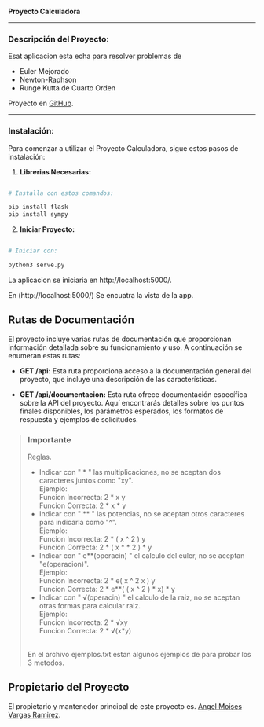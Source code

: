 **Proyecto Calculadora**

---

### Descripción del Proyecto:

Esat aplicacion esta echa para resolver problemas de
- Euler Mejorado
- Newton-Raphson
- Runge Kutta de Cuarto Orden

Proyecto en [GitHub](https://github.com/AngelV130/calculadora-python).

---

### Instalación:

Para comenzar a utilizar el Proyecto Calculadora, sigue estos pasos de instalación:

1. **Librerias Necesarias:**
```bash

# Installa con estos comandos:

pip install flask
pip install sympy
```
2. **Iniciar Proyecto:**
```bash

# Iniciar con:

python3 serve.py
```
La aplicacion se iniciaria en http://localhost:5000/.

En (http://localhost:5000/) Se encuatra la vista de la app.

## Rutas de Documentación

El proyecto incluye varias rutas de documentación que proporcionan información detallada sobre su funcionamiento y uso. A continuación se enumeran estas rutas:

- **GET /api:** Esta ruta proporciona acceso a la documentación general del proyecto, que incluye una descripción de las características.

- **GET /api/documentacion:** Esta ruta ofrece documentación específica sobre la API del proyecto. Aquí encontrarás detalles sobre los puntos finales disponibles, los parámetros esperados, los formatos de respuesta y ejemplos de solicitudes.


> ### Importante  
> Reglas.
> - Indicar con " * " las multiplicaciones, no se aceptan dos caracteres juntos como "xy".<br> 
> Ejemplo:<br>
> Funcion Incorrecta: 2 * x y<br>
> Funcion Correcta: 2 * x * y
> - Indicar con " ** " las potencias, no se aceptan otros caracteres para indicarla como "^".<br> 
> Ejemplo:<br>
> Funcion Incorrecta: 2 * ( x ^ 2 ) y<br>
> Funcion Correcta: 2 * ( x * * 2 ) * y
> - Indicar con " e**(operacin) " el calculo del euler, no se aceptan "e(operacion)".<br> 
> Ejemplo:<br>
> Funcion Incorrecta: 2 * e( x ^ 2 x ) y<br>
> Funcion Correcta: 2 * e**( ( x ^ 2 ) * x) * y
> - Indicar con " √(operacin) " el calculo de la raiz, no se aceptan otras formas para calcular raiz.<br> 
> Ejemplo:<br>
> Funcion Incorrecta: 2 * √xy<br>
> Funcion Correcta: 2 * √(x*y)
> <br>
> En el archivo ejemplos.txt estan algunos ejemplos de para probar los 3 metodos.


## Propietario del Proyecto

El propietario y mantenedor principal de este proyecto es.
[Angel Moises Vargas Ramirez](https://github.com/AngelV130).

